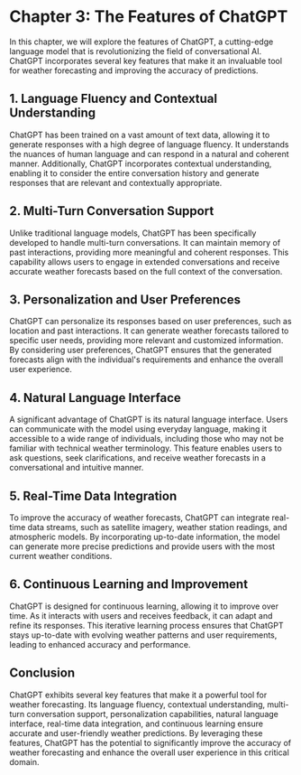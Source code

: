 Chapter 3: The Features of ChatGPT
==================================

In this chapter, we will explore the features of ChatGPT, a cutting-edge language model that is revolutionizing the field of conversational AI. ChatGPT incorporates several key features that make it an invaluable tool for weather forecasting and improving the accuracy of predictions.

**1. Language Fluency and Contextual Understanding**
----------------------------------------------------

ChatGPT has been trained on a vast amount of text data, allowing it to generate responses with a high degree of language fluency. It understands the nuances of human language and can respond in a natural and coherent manner. Additionally, ChatGPT incorporates contextual understanding, enabling it to consider the entire conversation history and generate responses that are relevant and contextually appropriate.

**2. Multi-Turn Conversation Support**
--------------------------------------

Unlike traditional language models, ChatGPT has been specifically developed to handle multi-turn conversations. It can maintain memory of past interactions, providing more meaningful and coherent responses. This capability allows users to engage in extended conversations and receive accurate weather forecasts based on the full context of the conversation.

**3. Personalization and User Preferences**
-------------------------------------------

ChatGPT can personalize its responses based on user preferences, such as location and past interactions. It can generate weather forecasts tailored to specific user needs, providing more relevant and customized information. By considering user preferences, ChatGPT ensures that the generated forecasts align with the individual's requirements and enhance the overall user experience.

**4. Natural Language Interface**
---------------------------------

A significant advantage of ChatGPT is its natural language interface. Users can communicate with the model using everyday language, making it accessible to a wide range of individuals, including those who may not be familiar with technical weather terminology. This feature enables users to ask questions, seek clarifications, and receive weather forecasts in a conversational and intuitive manner.

**5. Real-Time Data Integration**
---------------------------------

To improve the accuracy of weather forecasts, ChatGPT can integrate real-time data streams, such as satellite imagery, weather station readings, and atmospheric models. By incorporating up-to-date information, the model can generate more precise predictions and provide users with the most current weather conditions.

**6. Continuous Learning and Improvement**
------------------------------------------

ChatGPT is designed for continuous learning, allowing it to improve over time. As it interacts with users and receives feedback, it can adapt and refine its responses. This iterative learning process ensures that ChatGPT stays up-to-date with evolving weather patterns and user requirements, leading to enhanced accuracy and performance.

**Conclusion**
--------------

ChatGPT exhibits several key features that make it a powerful tool for weather forecasting. Its language fluency, contextual understanding, multi-turn conversation support, personalization capabilities, natural language interface, real-time data integration, and continuous learning ensure accurate and user-friendly weather predictions. By leveraging these features, ChatGPT has the potential to significantly improve the accuracy of weather forecasting and enhance the overall user experience in this critical domain.
